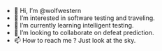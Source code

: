 - 👋 Hi, I’m @wolfwestern
- 👀 I’m interested in software testing and traveling.
- 🌱 I’m currently learning intelligent testing.
- 💞️ I’m looking to collaborate on defeat prediction.
- 📫 How to reach me ? Just look at the sky.

<!---
wolfwestern/wolfwestern is a ✨ special ✨ repository because its `README.md` (this file) appears on your GitHub profile.
You can click the Preview link to take a look at your changes.
--->
